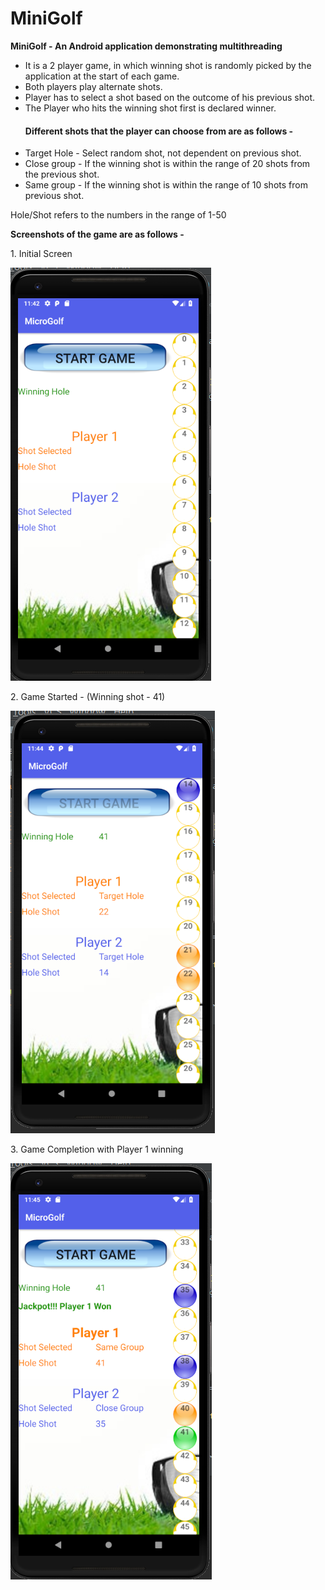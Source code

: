 # MiniGolf
<b>MiniGolf - An Android application demonstrating multithreading </b>

<ul>
<li>It is a 2 player game, in which winning shot is randomly picked by the application at the start of each game. </li>
<li>Both players play alternate shots.</li>
<li>Player has to select a shot based on the outcome of his previous shot.</li>
<li>The Player who hits the winning shot first is declared winner.</li>
</ul>

<ul>
<h4>Different shots that the player can choose from are as follows -</h4>
<li>Target Hole - Select random shot, not dependent on previous shot.</li>
<li>Close group - If the winning shot is within the range of 20 shots from the previous shot.</li>
<li>Same group - If the winning shot is within the range of 10 shots from previous shot.</li>
</ul>

<p>Hole/Shot refers to the numbers in the range of 1-50</p>

<b>Screenshots of the game are as follows -</b><br>
<p>1. Initial  Screen</p>

![](Previews/Capture1.PNG?raw=true "Initial Screen")<br>
<p>2. Game Started - (Winning shot - 41)</p>

![](Previews/Capture2.PNG?raw=true "Second Screen")<br>
<p>3. Game Completion with Player 1 winning</p>

![](Previews/Capture3.PNG?raw=true "End Screen")
